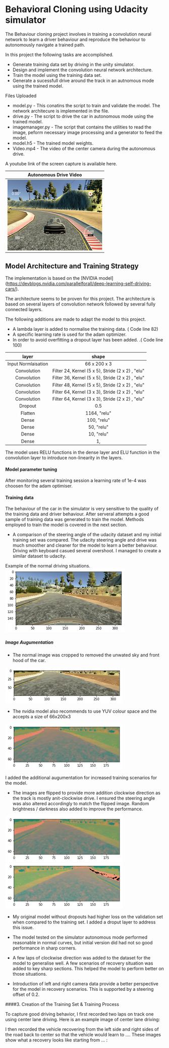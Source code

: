 # Behavioral Cloning using Udacity simulator

[//]: # (Image References)

[image1]: ./images/bright.png "Bright Image"
[image2]: ./images/clr.png "YUV image"
[image3]: ./images/crop.png "Crop Image"
[image4]: ./images/flip.png "flip Image"
[image5]: ./images/normal.png "normal Image"
[image6]: ./images/resized.png "resized Image"
[image7]: ./images/recovery.gif "recovery Image"

The Behaviour cloning project involves in training a convolution neural network to learn a driver behaviour and reproduce the behaviour to autonomously navigate a trained path.

In this project the following tasks are accomplished.

- Generate training data set by driving in the unity simulator.
- Design and implement the convolution neural network architecture.
- Train the model using the training data set.
- Generate a sucessfull drive around the track in an autnomous mode using the trained model.

Files Uploaded

- model.py - This conatins the script to train and validate the model. The network architecure is implemented in the file.
- drive.py - The script to drive the car in autonomous mode using the trained model.
- imagemanager.py - The script that contains the utilities to read the image, peform necessary image processing and a generator to feed the model.
- model.h5 - The trained model weights.
- Video.mp4 - The video of the center camera during the autonomous drive.

A youtube link of the screen capture is available here.

|										Autonomous Drive Video					       |
|:------------------------------------------------------------------------------------:|
|[![Test Track](./images/Track.png)](https://www.youtube.com/watch?v=uAmqHHTDNF8&t=28s)|


## Model Architecture and Training Strategy

The implementation is based on the [NVIDIA model] (https://devblogs.nvidia.com/parallelforall/deep-learning-self-driving-cars/). 

The architecture seems to be proven for this project. The architecture is based on several layers of convolution network followed by several fully connected layers.

The following additions are made to adapt the model to this project.
- A lambda layer is added to normalise the training data. ( Code line 82)
- A specific learning rate is used for the adam optimizer.
- In order to avoid overfitting a dropout layer has been added. .( Code line 100)

|layer				 | shape  				 |
|:------------------:|:---------------------:|
|Input Normlaisation | 66 x 200 x 3			 |
|Convolution 		 | Filter 24, Kernel (5 x 5), Stride (2 x 2) , "elu"|
|Convolution 		 | Filter 36, Kernel (5 x 5), Stride (2 x 2) , "elu"|
|Convolution 		 | Filter 48, Kernel (5 x 5), Stride (2 x 2) , "elu"|
|Convolution 		 | Filter 64, Kernel (3 x 3), Stride (2 x 2) , "elu"|
|Convolution 		 | Filter 64, Kernel (3 x 3), Stride (2 x 2) , "elu"|
|Dropout 		 	 | 0.5					 |	
|Flatten 		 	 | 1164, "relu"			 | 
|Dense  		 	 | 100, "relu"			 | 
|Dense  		 	 | 50, "relu"			 |
|Dense  		 	 | 10, "relu"			 |
|Dense  		 	 | 1, 			 		 |


The model uses RELU functions in the dense layer and ELU function in the convolution layer to introduce non-linearity in the layers. 

#### Model parameter tuning

After monitoring several training session a learning rate of 1e-4 was choosen for the adam optimiser.

#### Training data

The behaviour of the car in the simulator is very sensitive to the quality of the training data and driver behaviour. After serveral attempts a good sample of training data was generated to train the model. Methods employed to train the model is covered in the next section.

- A comparison of the steering angle of the udacity dataset and my initial training set was compared. The udacity steering angle and drive was much smoother and cleaner for the model to learn a better behaviour. Driving with keyboard casued several overshoot. I managed to create a similar dataset to udacity.

Example of the normal driving situations.
![Normal][image5]


##### Image Augumentation

- The normal image was cropped to removed the unwated sky and front hood of the car.

![Cropped][image3]

- The nvidia model also recommends to use YUV colour space and the accepts a size of 66x200x3

![YUV colour Space][image2]

I added the additional augumentation for increased training scenarios for the model.

- The images are flipped to provide more addition clockwise direction as the track is mostly anit-clockwise drive. I ensured the steering angle was also altered accordingly to match the flipped image. Random brightness / darkness also added to improve the performance.

![YUV colour Space][image2] ![flipped][image4]

- My original model without dropouts had higher loss on the validation set when compared to the training set. I added a droput layer to address this issue.

- The model tested on the simulator autonomous mode performed reasonable in normal curves, but initial version did had not so good performance in sharp corners.

- A few laps of clockwise direction was added to the dataset for the model to generalise well. A few scenarios of recovery situation was added to key sharp sections. This helped the model to perform better on those situations.

- Introduction of left and right camera data provide a better perspective for the model in recovery scenarios. This is supported by a steering offset of 0.2.


####3. Creation of the Training Set & Training Process

To capture good driving behavior, I first recorded two laps on track one using center lane driving. Here is an example image of center lane driving:



I then recorded the vehicle recovering from the left side and right sides of the road back to center so that the vehicle would learn to .... These images show what a recovery looks like starting from ... :
